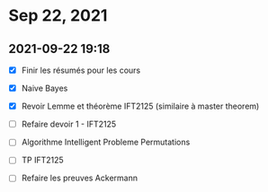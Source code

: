 # Sep 22, 2021

## 2021-09-22 19:18

- [X] Finir les résumés pour les cours
- [X] Naive Bayes
- [X] Revoir Lemme et théorème IFT2125 (similaire à master theorem)
- [ ] Refaire devoir 1 - IFT2125
- [ ] Algorithme Intelligent Probleme Permutations

- [ ] TP IFT2125
- [ ] Refaire les preuves Ackermann


